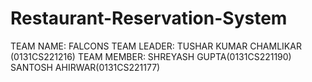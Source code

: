 # Restaurant-Reservation-System
TEAM NAME: FALCONS
TEAM LEADER: TUSHAR KUMAR CHAMLIKAR (0131CS221216)
TEAM MEMBER: 
SHREYASH GUPTA(0131CS221190)
SANTOSH AHIRWAR(0131CS221177)
